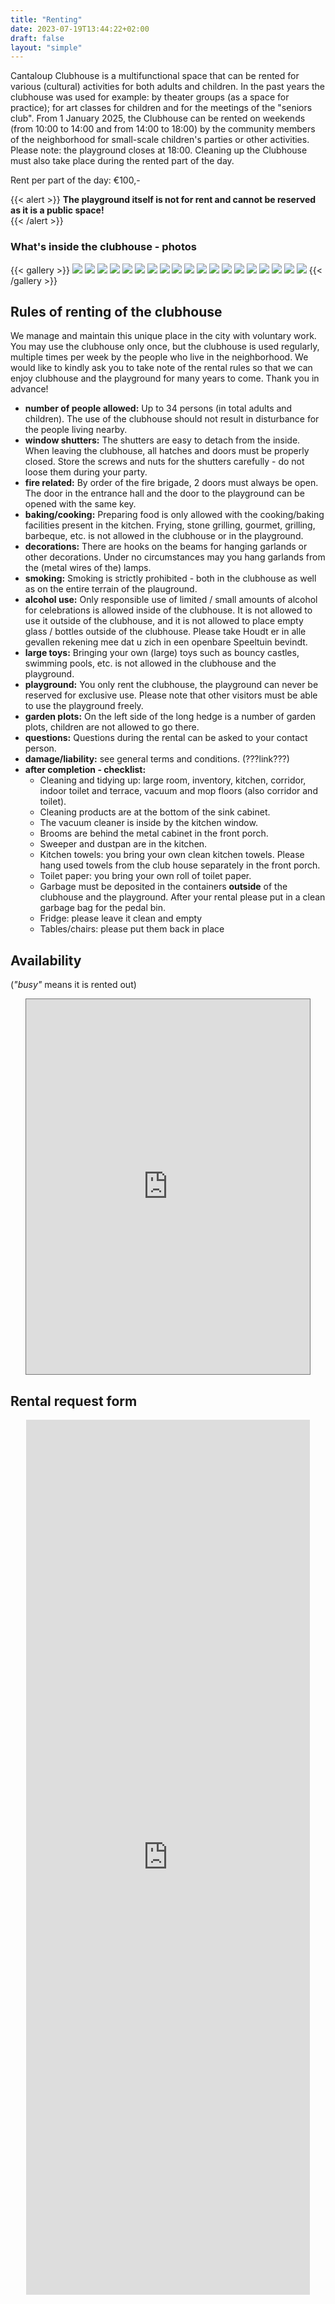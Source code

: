 ```yaml
---
title: "Renting"
date: 2023-07-19T13:44:22+02:00
draft: false
layout: "simple"
---
```


<!-- # Renting -->

Cantaloup Clubhouse is a multifunctional space that can be rented for various (cultural) activities for both adults and children. In the past years the clubhouse was used for example: by theater groups (as a space for practice); for art classes for children and for the meetings of the "seniors club". From 1 January 2025, the Clubhouse can be rented on weekends (from 10:00 to 14:00 and from 14:00 to 18:00) by the community members of the neighborhood for small-scale children's parties or other activities. Please note: the playground closes at 18:00. Cleaning up the Clubhouse must also take place during the rented part of the day.

Rent per part of the day: €100,-

{{< alert >}}
**The playground itself is not for rent and cannot be reserved as it is a public space!**  
{{< /alert >}}

### What's inside the clubhouse - photos

{{< gallery >}}
<img src="/inside/Clubhuis-2.jpeg" class="grid-w33" />
<img src="/inside/Clubhuis3.jpeg" class="grid-w33" />
<img src="/inside/IMG_9805.JPG" class="grid-w33" />
<img src="/inside/IMG_9806.JPG" class="grid-w33" />
<img src="/inside/IMG_9807.JPG" class="grid-w33" />
<img src="/inside/IMG_9809.JPG" class="grid-w33" />
<img src="/inside/IMG_9810.JPG" class="grid-w33" />
<img src="/inside/IMG_9811.JPG" class="grid-w33" />
<img src="/inside/IMG_9812.JPG" class="grid-w33" />
<img src="/inside/IMG_9813.JPG" class="grid-w33" />
<img src="/inside/IMG_9814.JPG" class="grid-w33" />
<img src="/inside/IMG_9815.JPG" class="grid-w33" />
<img src="/inside/IMG_9817.JPG" class="grid-w33" />
<img src="/inside/IMG_9818.JPG" class="grid-w33" />
<img src="/inside/IMG_9820.JPG" class="grid-w33" />
<img src="/inside/IMG_9821.JPG" class="grid-w33" />
<img src="/inside/IMG_9823.JPG" class="grid-w33" />
<img src="/inside/IMG_9825.JPG" class="grid-w33" />
<img src="/inside/IMG_9827.JPG" class="grid-w33" />
{{< /gallery >}}


<!-- couldn't make the below work -->
<!-- {{< carousel images="/static/inside/*" >}} -->

## Rules of renting of the clubhouse

We manage and maintain this unique place in the city with voluntary work. You may use the clubhouse only once, but the clubhouse is used regularly, multiple times per week by the people who live in the neighborhood. We would like to kindly ask you to take note of the rental rules so that we can enjoy clubhouse and the playground for many years to come. Thank you in advance!

- **number of people allowed:** Up to 34 persons (in total adults and children). The use of the clubhouse should not result in disturbance for the people living nearby.
- **window shutters:** The shutters are easy to detach from the inside. When leaving the clubhouse, all hatches and doors must be properly closed. Store the screws and nuts for the shutters carefully - do not loose them during your party.
- **fire related:** By order of the fire brigade, 2 doors must always be open. The door in the entrance hall and the door to the playground can be opened with the same key.
- **baking/cooking:** Preparing food is only allowed with the cooking/baking facilities present in the kitchen. Frying, stone grilling, gourmet, grilling, barbeque, etc. is not allowed in the clubhouse or in the playground.
- **decorations:** There are hooks on the beams for hanging garlands or other decorations. Under no circumstances may you hang garlands from the (metal wires of the) lamps.
- **smoking:** Smoking is strictly prohibited - both in the clubhouse as well as on the entire terrain of the plauground.
- **alcohol use:** Only responsible use of limited / small amounts of alcohol for celebrations is allowed inside of the clubhouse. It is not allowed to use it outside of the clubhouse, and it is not allowed to place empty glass / bottles outside of the clubhouse. Please take Houdt er in alle gevallen rekening mee dat u zich in een openbare Speeltuin bevindt.
- **large toys:** Bringing your own (large) toys such as bouncy castles, swimming pools, etc. is not allowed in the clubhouse and the playground.
- **playground:** You only rent the clubhouse, the playground can never be reserved for exclusive use. Please note that other visitors must be able to use the playground freely.
- **garden plots:** On the left side of the long hedge is a number of garden plots, children are not allowed to go there.
- **questions:** Questions during the rental can be asked to your contact person.
- **damage/liability:** see general terms and conditions. (???link???)
- **after completion - checklist:**
     - Cleaning and tidying up: large room, inventory, kitchen, corridor, indoor toilet and terrace, vacuum and mop floors (also corridor and toilet).
     - Cleaning products are at the bottom of the sink cabinet.
     - The vacuum cleaner is inside by the kitchen window.
     - Brooms are behind the metal cabinet in the front porch.
     - Sweeper and dustpan are in the kitchen.
     - Kitchen towels: you bring your own clean kitchen towels. Please hang used towels from the club house separately in the front porch.
     - Toilet paper: you bring your own roll of toilet paper.
     - Garbage must be deposited in the containers **outside** of the clubhouse and the playground. After your rental please put in a clean garbage bag for the pedal bin.
     - Fridge: please leave it clean and empty
     - Tables/chairs: please put them back in place

## Availability

(*"busy"* means it is rented out)

<p align="center">
<iframe src="https://calendar.google.com/calendar/embed?height=600&wkst=2&bgcolor=%23ee9b00&ctz=Europe%2FAmsterdam&showTitle=0&showNav=1&showDate=1&showPrint=0&showTabs=1&title=Clubhouse%20availability&showCalendars=0&showTz=1&src=Y2x1Ymh1aXMuY2FudGFsb3VwQGdtYWlsLmNvbQ&color=%23E67C73&hl=en" style="border:solid 1px #777" width="90%" height="600" frameborder="0" scrolling="no"></iframe>
</p>


## Rental request form

<p align="center">
<iframe src="https://docs.google.com/forms/d/e/1FAIpQLSd_B9VarDzsfdy-oUef_XysAq3tWXN2A6RGl2HGbSUeG7lxQA/viewform?embedded=true&hl=en" width="90%" height="1400" frameborder="0" marginheight="0" marginwidth="0">Loading…</iframe>
</p>